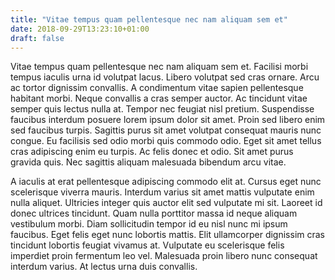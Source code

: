 ```yaml
---
title: "Vitae tempus quam pellentesque nec nam aliquam sem et"
date: 2018-09-29T13:23:10+01:00
draft: false
---
```


Vitae tempus quam pellentesque nec nam aliquam sem et. Facilisi morbi tempus iaculis urna id volutpat lacus. Libero volutpat sed cras ornare. Arcu ac tortor dignissim convallis. A condimentum vitae sapien pellentesque habitant morbi. Neque convallis a cras semper auctor. Ac tincidunt vitae semper quis lectus nulla at. Tempor nec feugiat nisl pretium. Suspendisse faucibus interdum posuere lorem ipsum dolor sit amet. Proin sed libero enim sed faucibus turpis. Sagittis purus sit amet volutpat consequat mauris nunc congue. Eu facilisis sed odio morbi quis commodo odio. Eget sit amet tellus cras adipiscing enim eu turpis. Ac felis donec et odio. Sit amet purus gravida quis. Nec sagittis aliquam malesuada bibendum arcu vitae.

A iaculis at erat pellentesque adipiscing commodo elit at. Cursus eget nunc scelerisque viverra mauris. Interdum varius sit amet mattis vulputate enim nulla aliquet. Ultricies integer quis auctor elit sed vulputate mi sit. Laoreet id donec ultrices tincidunt. Quam nulla porttitor massa id neque aliquam vestibulum morbi. Diam sollicitudin tempor id eu nisl nunc mi ipsum faucibus. Eget felis eget nunc lobortis mattis. Elit ullamcorper dignissim cras tincidunt lobortis feugiat vivamus at. Vulputate eu scelerisque felis imperdiet proin fermentum leo vel. Malesuada proin libero nunc consequat interdum varius. At lectus urna duis convallis.